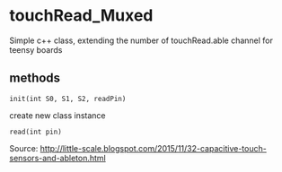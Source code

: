# touchRead_Muxed

Simple c++ class, extending the number of touchRead.able channel for teensy boards

## methods

    init(int S0, S1, S2, readPin)
create new class instance

    read(int pin)

Source: http://little-scale.blogspot.com/2015/11/32-capacitive-touch-sensors-and-ableton.html

